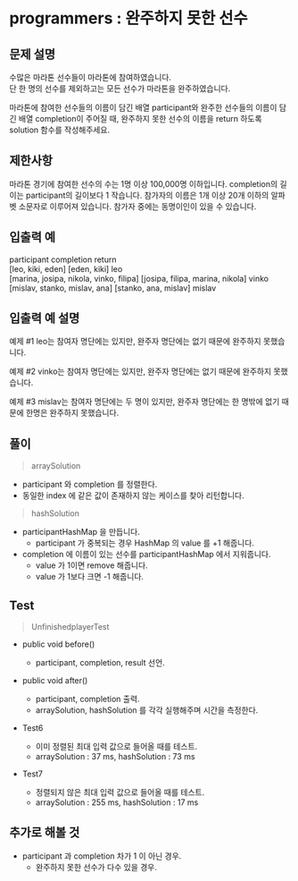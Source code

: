 # programmers : 완주하지 못한 선수

## 문제 설명
수많은 마라톤 선수들이 마라톤에 참여하였습니다.  
단 한 명의 선수를 제외하고는 모든 선수가 마라톤을 완주하였습니다.

마라톤에 참여한 선수들의 이름이 담긴 배열 participant와 완주한 선수들의 이름이 담긴 배열 completion이 주어질 때, 완주하지 못한 선수의 이름을 return 하도록 solution 함수를 작성해주세요.

## 제한사항
마라톤 경기에 참여한 선수의 수는 1명 이상 100,000명 이하입니다.
completion의 길이는 participant의 길이보다 1 작습니다.
참가자의 이름은 1개 이상 20개 이하의 알파벳 소문자로 이루어져 있습니다.
참가자 중에는 동명이인이 있을 수 있습니다.

## 입출력 예
participant	completion	return  
[leo, kiki, eden]	[eden, kiki]	leo  
[marina, josipa, nikola, vinko, filipa]	[josipa, filipa, marina, nikola]	vinko  
[mislav, stanko, mislav, ana]	[stanko, ana, mislav]	mislav  

## 입출력 예 설명
예제 #1
leo는 참여자 명단에는 있지만, 완주자 명단에는 없기 때문에 완주하지 못했습니다.

예제 #2
vinko는 참여자 명단에는 있지만, 완주자 명단에는 없기 때문에 완주하지 못했습니다.

예제 #3
mislav는 참여자 명단에는 두 명이 있지만, 완주자 명단에는 한 명밖에 없기 때문에 한명은 완주하지 못했습니다.

## 풀이
> arraySolution

- participant 와 completion 를 정렬한다.
- 동일한 index 에 같은 값이 존재하지 않는 케이스를 찾아 리턴합니다.
 
> hashSolution
- participantHashMap 을 만듭니다.
    - participant 가 중복되는 경우 HashMap 의 value 를 +1 해줍니다.
- completion 에 이름이 있는 선수를 participantHashMap 에서 지워줍니다.
    - value 가 1이면 remove 해줍니다.
    - value 가 1보다 크면 -1 해줍니다.
    
## Test    
> UnfinishedplayerTest

- public void before() 
    - participant, completion, result 선언.
    
- public void after()
    - participant, completion 출력.
    - arraySolution, hashSolution 를 각각 실행해주며 시간을 측정한다.

- Test6
    - 이미 정렬된 최대 입력 값으로 들어올 때를 테스트. 
    - arraySolution : 37 ms, hashSolution : 73 ms

- Test7
    - 정렬되지 않은 최대 입력 값으로 들어올 때를 테스트.
    - arraySolution : 255 ms, hashSolution : 17 ms

## 추가로 해볼 것
- participant 과 completion 차가 1 이 아닌 경우.
    - 완주하지 못한 선수가 다수 있을 경우.

